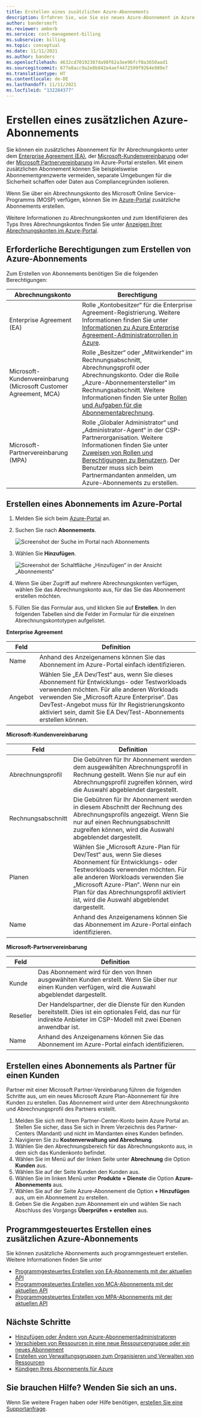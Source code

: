 ```yaml
---
title: Erstellen eines zusätzlichen Azure-Abonnements
description: Erfahren Sie, wie Sie ein neues Azure-Abonnement im Azure-Portal erstellen. Lesen Sie die Informationen zu Formularen für Abrechnungskonten, und zeigen Sie zusätzliche verfügbare Ressourcen an.
author: bandersmsft
ms.reviewer: amberb
ms.service: cost-management-billing
ms.subservice: billing
ms.topic: conceptual
ms.date: 11/11/2021
ms.author: banders
ms.openlocfilehash: 4632cd70192387da98f62a3ee96fcf0a3650aad1
ms.sourcegitcommit: 677e8acc9a2e8b842e4aef4472599f9264e989e7
ms.translationtype: HT
ms.contentlocale: de-DE
ms.lasthandoff: 11/11/2021
ms.locfileid: "132284377"
---
```

# <a name="create-an-additional-azure-subscription"></a>Erstellen eines zusätzlichen Azure-Abonnements

Sie können ein zusätzliches Abonnement für Ihr Abrechnungskonto unter dem [Enterprise Agreement (EA)](https://azure.microsoft.com/pricing/enterprise-agreement/), der [Microsoft-Kundenvereinbarung](https://azure.microsoft.com/pricing/purchase-options/microsoft-customer-agreement/) oder der [Microsoft Partnervereinbarung](https://www.microsoft.com/licensing/news/introducing-microsoft-partner-agreement) im Azure-Portal erstellen. Mit einem zusätzlichen Abonnement können Sie beispielsweise Abonnementgrenzwerte vermeiden, separate Umgebungen für die Sicherheit schaffen oder Daten aus Compliancegründen isolieren.

Wenn Sie über ein Abrechnungskonto des Microsoft Online Service-Programms (MOSP) verfügen, können Sie im [Azure-Portal](https://portal.azure.com/#blade/Microsoft_Azure_Billing/SubscriptionsBlade) zusätzliche Abonnements erstellen.

Weitere Informationen zu Abrechnungskonten und zum Identifizieren des Typs Ihres Abrechnungskontos finden Sie unter [Anzeigen Ihrer Abrechnungskonten im Azure-Portal](view-all-accounts.md).

## <a name="permission-required-to-create-azure-subscriptions"></a>Erforderliche Berechtigungen zum Erstellen von Azure-Abonnements

Zum Erstellen von Abonnements benötigen Sie die folgenden Berechtigungen:

|Abrechnungskonto  |Berechtigung  |
|---------|---------|
|Enterprise Agreement (EA) |  Rolle „Kontobesitzer“ für die Enterprise Agreement-Registrierung. Weitere Informationen finden Sie unter [Informationen zu Azure Enterprise Agreement-Administratorrollen in Azure](understand-ea-roles.md).    |
|Microsoft-Kundenvereinbarung (Microsoft Customer Agreement, MCA) |  Rolle „Besitzer“ oder „Mitwirkender“ im Rechnungsabschnitt, Abrechnungsprofil oder Abrechnungskonto. Oder die Rolle „Azure-Abonnementersteller“ im Rechnungsabschnitt.  Weitere Informationen finden Sie unter [Rollen und Aufgaben für die Abonnementabrechnung](understand-mca-roles.md#subscription-billing-roles-and-tasks).    |
|Microsoft-Partnervereinbarung (MPA) |   Rolle „Globaler Administrator“ und „Administrator-Agent“ in der CSP-Partnerorganisation. Weitere Informationen finden Sie unter [Zuweisen von Rollen und Berechtigungen zu Benutzern](/partner-center/permissions-overview).  Der Benutzer muss sich beim Partnermandanten anmelden, um Azure-Abonnements zu erstellen.   |

## <a name="create-a-subscription-in-the-azure-portal"></a>Erstellen eines Abonnements im Azure-Portal

1. Melden Sie sich beim [Azure-Portal](https://portal.azure.com) an.
1. Suchen Sie nach **Abonnements**.

   ![Screenshot der Suche im Portal nach Abonnements](./media/create-subscription/billing-search-subscription-portal.png)

1. Wählen Sie **Hinzufügen**.

   ![Screenshot der Schaltfläche „Hinzufügen“ in der Ansicht „Abonnements“](./media/create-subscription/subscription-add.png)

1. Wenn Sie über Zugriff auf mehrere Abrechnungskonten verfügen, wählen Sie das Abrechnungskonto aus, für das Sie das Abonnement erstellen möchten.

1. Füllen Sie das Formular aus, und klicken Sie auf **Erstellen**. In den folgenden Tabellen sind die Felder im Formular für die einzelnen Abrechnungskontotypen aufgelistet.

**Enterprise Agreement**

|Feld  |Definition  |
|---------|---------|
|Name     | Anhand des Anzeigenamens können Sie das Abonnement im Azure-Portal einfach identifizieren.  |
|Angebot     | Wählen Sie „EA Dev/Test“ aus, wenn Sie dieses Abonnement für Entwicklungs- oder Testworkloads verwenden möchten. Für alle anderen Workloads verwenden Sie „Microsoft Azure Enterprise“. Das DevTest-Angebot muss für Ihr Registrierungskonto aktiviert sein, damit Sie EA Dev/Test-Abonnements erstellen können.|

**Microsoft-Kundenvereinbarung**

|Feld  |Definition  |
|---------|---------|
|Abrechnungsprofil     | Die Gebühren für Ihr Abonnement werden dem ausgewählten Abrechnungsprofil in Rechnung gestellt. Wenn Sie nur auf ein Abrechnungsprofil zugreifen können, wird die Auswahl abgeblendet dargestellt.     |
|Rechnungsabschnitt     | Die Gebühren für Ihr Abonnement werden in diesem Abschnitt der Rechnung des Abrechnungsprofils angezeigt. Wenn Sie nur auf einen Rechnungsabschnitt zugreifen können, wird die Auswahl abgeblendet dargestellt.  |
|Planen     | Wählen Sie „Microsoft Azure-Plan für Dev/Test“ aus, wenn Sie dieses Abonnement für Entwicklungs- oder Testworkloads verwenden möchten. Für alle anderen Workloads verwenden Sie „Microsoft Azure-Plan“. Wenn nur ein Plan für das Abrechnungsprofil aktiviert ist, wird die Auswahl abgeblendet dargestellt.  |
|Name     | Anhand des Anzeigenamens können Sie das Abonnement im Azure-Portal einfach identifizieren.  |

**Microsoft-Partnervereinbarung**

|Feld  |Definition  |
|---------|---------|
|Kunde    | Das Abonnement wird für den von Ihnen ausgewählten Kunden erstellt. Wenn Sie über nur einen Kunden verfügen, wird die Auswahl abgeblendet dargestellt.  |
|Reseller    | Der Handelspartner, der die Dienste für den Kunden bereitstellt. Dies ist ein optionales Feld, das nur für indirekte Anbieter im CSP-Modell mit zwei Ebenen anwendbar ist. |
|Name     | Anhand des Anzeigenamens können Sie das Abonnement im Azure-Portal einfach identifizieren.  |

## <a name="create-a-subscription-as-a-partner-for-a-customer"></a>Erstellen eines Abonnements als Partner für einen Kunden

Partner mit einer Microsoft Partner-Vereinbarung führen die folgenden Schritte aus, um ein neues Microsoft Azure Plan-Abonnement für ihre Kunden zu erstellen. Das Abonnement wird unter dem Abrechnungskonto und Abrechnungsprofil des Partners erstellt.

1.  Melden Sie sich mit Ihrem Partner-Center-Konto beim Azure Portal an.
Stellen Sie sicher, dass Sie sich in Ihrem Verzeichnis des Partner-Centers (Mandant) und nicht im Mandanten eines Kunden befinden.
1.  Navigieren Sie zu **Kostenverwaltung und Abrechnung**.
1.  Wählen Sie den Abrechnungsbereich für das Abrechnungskonto aus, in dem sich das Kundenkonto befindet.
1.  Wählen Sie im Menü auf der linken Seite unter **Abrechnung** die Option **Kunden** aus.
1.  Wählen Sie auf der Seite Kunden den Kunden aus.
1.  Wählen Sie im linken Menü unter **Produkte + Dienste** die Option **Azure-Abonnements** aus.
1.  Wählen Sie auf der Seite Azure-Abonnement die Option **+ Hinzufügen** aus, um ein Abonnement zu erstellen.
1.  Geben Sie die Angaben zum Abonnement ein und wählen Sie nach Abschluss des Vorgangs **Überprüfen + erstellen** aus.


## <a name="create-an-additional-azure-subscription-programmatically"></a>Programmgesteuertes Erstellen eines zusätzlichen Azure-Abonnements

Sie können zusätzliche Abonnements auch programmgesteuert erstellen. Weitere Informationen finden Sie unter

- [Programmgesteuertes Erstellen von EA-Abonnements mit der aktuellen API](programmatically-create-subscription-enterprise-agreement.md)
- [Programmgesteuertes Erstellen von MCA-Abonnements mit der aktuellen API](programmatically-create-subscription-microsoft-customer-agreement.md)
- [Programmgesteuertes Erstellen von MPA-Abonnements mit der aktuellen API](Programmatically-create-subscription-microsoft-customer-agreement.md)

## <a name="next-steps"></a>Nächste Schritte

- [Hinzufügen oder Ändern von Azure-Abonnementadministratoren](add-change-subscription-administrator.md)
- [Verschieben von Ressourcen in eine neue Ressourcengruppe oder ein neues Abonnement](../../azure-resource-manager/management/move-resource-group-and-subscription.md)
- [Erstellen von Verwaltungsgruppen zum Organisieren und Verwalten von Ressourcen](../../governance/management-groups/create-management-group-portal.md)
- [Kündigen Ihres Abonnements für Azure](cancel-azure-subscription.md)

## <a name="need-help-contact-us"></a>Sie brauchen Hilfe? Wenden Sie sich an uns.

Wenn Sie weitere Fragen haben oder Hilfe benötigen, [erstellen Sie eine Supportanfrage](https://go.microsoft.com/fwlink/?linkid=2083458).